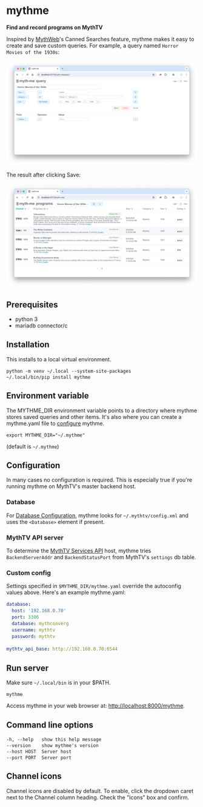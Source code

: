 # mythme
**Find and record programs on MythTV**

Inspired by [MythWeb](https://github.com/MythTV/mythweb)'s Canned Searches feature, mythme makes it easy
to create and save custom queries. For example, a query named `Horror Movies of the 1930s`:

<picture>
  <source media="(prefers-color-scheme: dark)" srcset="https://raw.githubusercontent.com/donaldoakes/mythme/main/docs/img/query-dark.png">
  <source media="(prefers-color-scheme: light)" srcset="https://raw.githubusercontent.com/donaldoakes/mythme/main/docs/img/query-light.png">
  <img alt="mythme query" src="https://raw.githubusercontent.com/donaldoakes/mythme/main/docs/img/query-light.png">
</picture>

The result after clicking Save:

<picture>
  <source media="(prefers-color-scheme: dark)" srcset="https://raw.githubusercontent.com/donaldoakes/mythme/main/docs/img/programs-dark.png">
  <source media="(prefers-color-scheme: light)" srcset="https://raw.githubusercontent.com/donaldoakes/mythme/main/docs/img/programs-light.png">
  <img alt="mythme programs" src="https://raw.githubusercontent.com/donaldoakes/mythme/main/docs/img/programs-light.png">
</picture>


## Prerequisites
- python 3
- mariadb connector/c

## Installation
This installs to a local virtual environment.
```
python -m venv ~/.local --system-site-packages
~/.local/bin/pip install mythme
```

## Environment variable
The MYTHME_DIR environment variable points to a directory where mythme
stores saved queries and other items. It's also where you can create a mythme.yaml
file to [configure](#configuration) mythme.
```
export MYTHME_DIR="~/.mythme"
```
(default is `~/.mythme`)

## Configuration
In many cases no configuration is required. This is especially true if you're
running mythme on MythTV's master backend host.
### Database
For [Database Configuration](https://www.mythtv.org/wiki/Config.xml#Database),
mythme looks for `~/.mythtv/config.xml` and uses the `<Database>` element if present.
### MythTV API server
To determine the [MythTV Services API](https://www.mythtv.org/wiki/Services_API) host, mythme tries
`BackendServerAddr` and `BackendStatusPort` from MythTV's `settings` db table.
### Custom config
Settings specified in `$MYTHME_DIR/mythme.yaml` override the autoconfig values above.
Here's an example mythme.yaml:
```yaml
database:
  host: '192.168.0.70'
  port: 3306
  database: mythconverg
  username: mythtv
  password: mythtv

mythtv_api_base: http://192.168.0.70:6544
```

## Run server
Make sure `~/.local/bin` is in your $PATH.
```
mythme
```
Access mythme in your web browser at:
[http://localhost:8000/mythme](http://localhost:8000/mythme).

## Command line options
```
-h, --help   show this help message
--version    show mythme's version
--host HOST  Server host
--port PORT  Server port
```

## Channel icons
Channel icons are disabled by default.
To enable, click the dropdown caret next to the Channel column heading.
Check the "Icons" box and confirm.